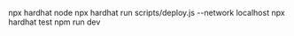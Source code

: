 
  




                 
                 
                  
  

   npx hardhat node 
   npx hardhat run scripts/deploy.js --network localhost 
   npx hardhat test
    npm run dev

